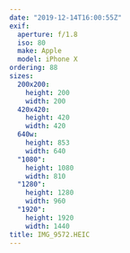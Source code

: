 ```yaml
---
date: "2019-12-14T16:00:55Z"
exif:
  aperture: f/1.8
  iso: 80
  make: Apple
  model: iPhone X
ordering: 88
sizes:
  200x200:
    height: 200
    width: 200
  420x420:
    height: 420
    width: 420
  640w:
    height: 853
    width: 640
  "1080":
    height: 1080
    width: 810
  "1280":
    height: 1280
    width: 960
  "1920":
    height: 1920
    width: 1440
title: IMG_9572.HEIC
---
```

